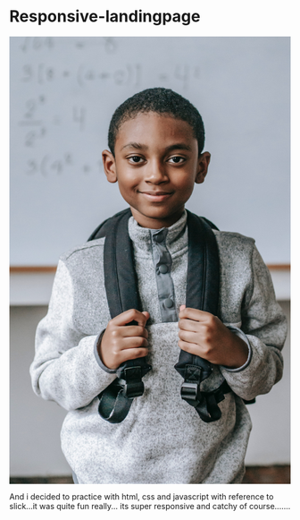 # Responsive-landingpage

<img align="center" alt="Codx" width="2000" src="_LANDPAGE/images/img9.jpg">



And i decided to practice with html, css and javascript with reference to slick...it was quite fun really... its super responsive and catchy of course.......

